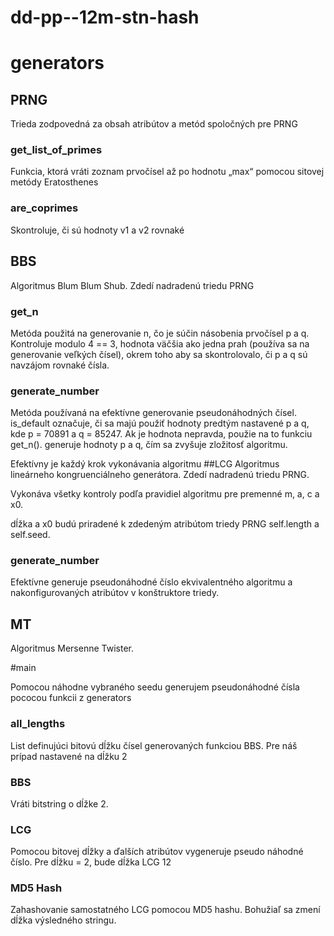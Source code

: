 # dd-pp--12m-stn-hash
# generators
## PRNG
Trieda zodpovedná za obsah atribútov a metód spoločných pre PRNG
### get_list_of_primes
Funkcia, ktorá vráti zoznam prvočísel až po hodnotu „max“ pomocou sitovej metódy Eratosthenes
### are_coprimes
Skontroluje, či sú hodnoty v1 a v2 rovnaké
## BBS
Algoritmus Blum Blum Shub.
Zdedí nadradenú triedu PRNG
### get_n
Metóda použitá na generovanie n, čo je súčin násobenia prvočísel p a q.
Kontroluje modulo 4 == 3, hodnota väčšia ako jedna 
prah (používa sa na generovanie veľkých čísel), okrem toho 
aby sa skontrolovalo, či p a q sú navzájom rovnaké čísla.
### generate_number
Metóda používaná na efektívne generovanie pseudonáhodných čísel.
is_default označuje, či sa majú použiť hodnoty
predtým nastavené p a q, kde p = 70891 a q = 85247.
Ak je hodnota nepravda, použie na to funkciu get_n().
generuje hodnoty p a q, čím sa zvyšuje zložitosť algoritmu.

Efektívny je každý krok vykonávania algoritmu
##LCG
Algoritmus lineárneho kongruenciálneho generátora.
Zdedí nadradenú triedu PRNG.

Vykonáva všetky kontroly podľa pravidiel
algoritmu pre premenné m, a, c a x0.

dĺžka a x0 budú priradené k zdedeným atribútom
triedy PRNG self.length a self.seed.
### generate_number
Efektívne generuje pseudonáhodné číslo
ekvivalentného algoritmu a nakonfigurovaných atribútov
v konštruktore triedy.
## MT
Algoritmus Mersenne Twister.

#main

Pomocou náhodne vybraného seedu generujem pseudonáhodné čísla pococou funkcii z generators
### all_lengths
List definujúci bitovú dĺžku čísel generovaných funkciou BBS.
Pre náš prípad nastavené na dĺžku 2
### BBS 
Vráti bitstring o dĺžke 2.
### LCG
Pomocou bitovej dĺžky a ďalších atribútov vygeneruje pseudo náhodné číslo.
Pre dĺžku = 2, bude dĺžka LCG 12
### MD5 Hash
Zahashovanie samostatného LCG pomocou MD5 hashu.
Bohužiaľ sa zmení dĺžka výsledného stringu.
